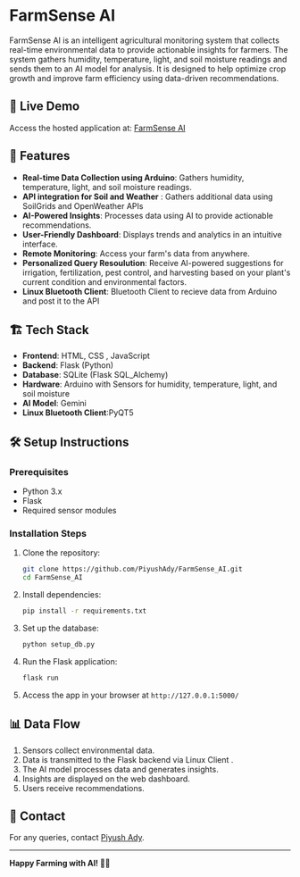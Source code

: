 # FarmSense AI

FarmSense AI is an intelligent agricultural monitoring system that collects real-time environmental data to provide actionable insights for farmers. The system gathers humidity, temperature, light, and soil moisture readings and sends them to an AI model for analysis. It is designed to help optimize crop growth and improve farm efficiency using data-driven recommendations.

## 🔗 Live Demo
Access the hosted application at: [FarmSense AI](https://farmsenseai.ddns.net/)

## 🚀 Features
- **Real-time Data Collection using Arduino**: Gathers humidity, temperature, light, and soil moisture readings.
- **API integration for Soil and Weather** : Gathers additional data using SoilGrids and OpenWeather APIs
- **AI-Powered Insights**: Processes data using AI to provide actionable recommendations.
- **User-Friendly Dashboard**: Displays trends and analytics in an intuitive interface.
- **Remote Monitoring**: Access your farm's data from anywhere.
- **Personalized Query Resoulution**: Receive AI-powered suggestions for irrigation, fertilization, pest control, and harvesting based on your plant's current condition and environmental factors.
- **Linux Bluetooth Client**: Bluetooth Client to recieve data from Arduino and post it to the API 

## 🏗️ Tech Stack
- **Frontend**: HTML, CSS , JavaScript
- **Backend**: Flask (Python)
- **Database**: SQLite (Flask SQL_Alchemy)
- **Hardware**: Arduino with Sensors for humidity, temperature, light, and soil moisture
- **AI Model**: Gemini
- **Linux Bluetooth Client**:PyQT5

## 🛠️ Setup Instructions
### Prerequisites
- Python 3.x
- Flask
- Required sensor modules

### Installation Steps
1. Clone the repository:
   ```sh
   git clone https://github.com/PiyushAdy/FarmSense_AI.git
   cd FarmSense_AI
   ```
2. Install dependencies:
   ```sh
   pip install -r requirements.txt
   ```
3. Set up the database:
   ```sh
   python setup_db.py
   ```
4. Run the Flask application:
   ```sh
   flask run
   ```
5. Access the app in your browser at `http://127.0.0.1:5000/`

## 📊 Data Flow
1. Sensors collect environmental data.
2. Data is transmitted to the Flask backend via Linux Client .
3. The AI model processes data and generates insights.
4. Insights are displayed on the web dashboard.
5. Users receive recommendations.


## 📧 Contact
For any queries, contact [Piyush Ady](https://github.com/PiyushAdy).

---
**Happy Farming with AI! 🌱🚜**

